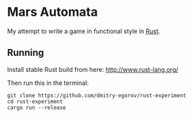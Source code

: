 # Mars Automata
My attempt to write a game in functional style in [Rust](http://www.rust-lang.org/).

## Running
Install stable Rust build from here: http://www.rust-lang.org/

Then run this in the terminal:
```
git clone https://github.com/dmitry-egorov/rust-experiment
cd rust-experiment
cargo run --release
```
